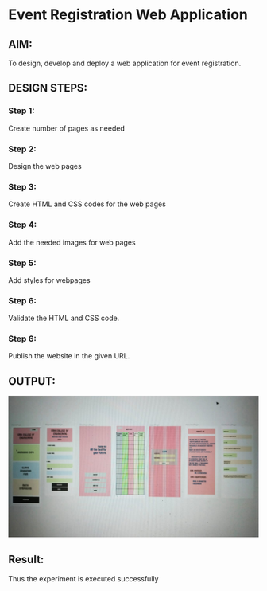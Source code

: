 # Event Registration Web Application

## AIM:
To design, develop and deploy a web application for event registration.

## DESIGN STEPS:

### Step 1:
Create number of pages as needed


### Step 2:

Design the web pages


### Step 3:

Create HTML and CSS codes for the web pages


### Step 4:

Add the needed images for web pages

### Step 5:

Add styles for webpages

### Step 6:

Validate the HTML and CSS code.

### Step 6:

Publish the website in the given URL.




## OUTPUT:

![output](figma.jpeg)


## Result:

Thus the experiment is executed successfully
